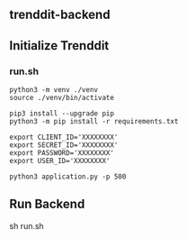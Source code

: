 ## trenddit-backend

## Initialize Trenddit
### run.sh
```
python3 -m venv ./venv
source ./venv/bin/activate

pip3 install --upgrade pip
python3 -m pip install -r requirements.txt

export CLIENT_ID='XXXXXXXX'
export SECRET_ID='XXXXXXXX'
export PASSWORD='XXXXXXXX'
export USER_ID='XXXXXXXX'

python3 application.py -p 500

```

## Run Backend

sh run.sh
